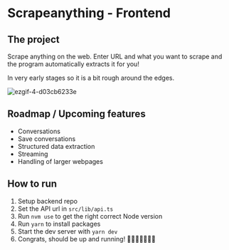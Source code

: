 # Scrapeanything - Frontend

## The project

Scrape anything on the web. Enter URL and what you want to scrape and the program automatically extracts it for you!

In very early stages so it is a bit rough around the edges.


![ezgif-4-d03cb6233e](https://github.com/AlexanderJernstrom/scrapeanythng-fe/assets/46424392/e052a2b0-9015-4e55-a783-5fd477e58262)


## Roadmap / Upcoming features

- Conversations
- Save conversations
- Structured data extraction
- Streaming
- Handling of larger webpages

## How to run

1. Setup backend repo
2. Set the API url in `src/lib/api.ts`
3. Run `nvm use` to get the right correct Node version
4. Run `yarn` to install packages
5. Start the dev server with `yarn dev`
6. Congrats, should be up and running! 🎉🎉🎉🎉🎉🎉🎉

